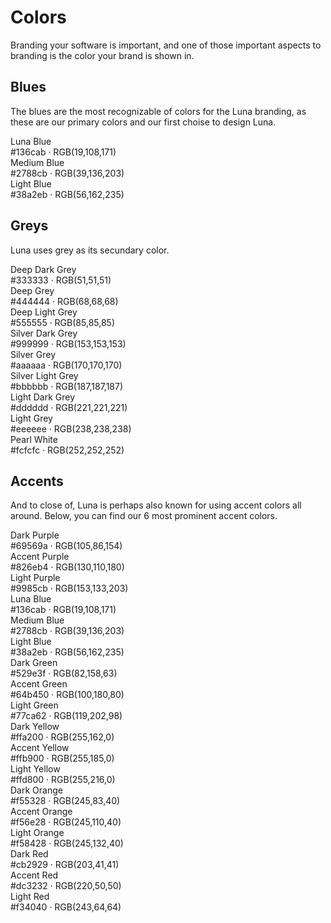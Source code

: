 # Colors</h1>
Branding your software is important, and one of those important aspects to branding is the color your brand is shown in.

## Blues
The blues are the most recognizable of colors for the Luna branding, as these are our primary colors and our first choise to design Luna.

<div class="row">
    <div class="col-sm-4">
        <div class="color-swatch color-blue-primary">
            <div class="color">Luna Blue</div>
            <div class="color-code">#136cab &middot; RGB(19,108,171)</div>
        </div>
    </div>
    <div class="col-sm-4">
        <div class="color-swatch color-blue-secondary">
            <div class="color">Medium Blue</div>
            <div class="color-code">#2788cb &middot; RGB(39,136,203)</div>
        </div>
    </div>
    <div class="col-sm-4">
        <div class="color-swatch color-blue-tertiary">
            <div class="color">Light Blue</div>
            <div class="color-code">#38a2eb &middot; RGB(56,162,235)</div>
        </div>
    </div>
</div>

## Greys
Luna uses grey as its secundary color.

<div class="row">
    <div class="col-sm-4">
        <div class="color-swatch color-swatch-sm color-deep-dark-grey">
            <div class="color">Deep Dark Grey</div>
            <div class="color-code">#333333 &middot; RGB(51,51,51)</div>
        </div>
        <div class="color-swatch color-deep-grey">
            <div class="color">Deep Grey</div>
            <div class="color-code">#444444 &middot; RGB(68,68,68)</div>
        </div>
        <div class="color-swatch color-swatch-sm color-deep-light-grey">
            <div class="color">Deep Light Grey</div>
            <div class="color-code">#555555 &middot; RGB(85,85,85)</div>
        </div>
    </div>
    <div class="col-sm-4">
        <div class="color-swatch color-swatch-sm color-silver-dark-grey">
            <div class="color">Silver Dark Grey</div>
            <div class="color-code">#999999 &middot; RGB(153,153,153)</div>
        </div>
        <div class="color-swatch color-silver-grey">
            <div class="color">Silver Grey</div>
            <div class="color-code">#aaaaaa &middot; RGB(170,170,170)</div>
        </div>
        <div class="color-swatch color-swatch-sm color-swatch-inverse color-silver-light-grey">
            <div class="color">Silver Light Grey</div>
            <div class="color-code">#bbbbbb &middot; RGB(187,187,187)</div>
        </div>
    </div>
    <div class="col-sm-4">
        <div class="color-swatch color-swatch-sm color-swatch-inverse color-light-dark-grey">
            <div class="color">Light Dark Grey</div>
            <div class="color-code">#dddddd &middot; RGB(221,221,221)</div>
        </div>
        <div class="color-swatch color-swatch-inverse color-light-grey">
            <div class="color">Light Grey</div>
            <div class="color-code">#eeeeee &middot; RGB(238,238,238)</div>
        </div>
        <div class="color-swatch color-swatch-sm color-swatch-inverse color-pearl-white">
            <div class="color">Pearl White</div>
            <div class="color-code">#fcfcfc &middot; RGB(252,252,252)</div>
        </div>
    </div>
</div>

## Accents
And to close of, Luna is perhaps also known for using accent colors all around. Below, you can find our 6 most prominent accent colors.

<div class="row">
    <div class="col-sm-4">
        <div class="color-swatch color-swatch-sm color-purple-primary">
            <div class="color">Dark Purple</div>
            <div class="color-code">#69569a &middot; RGB(105,86,154)</div>
        </div>
        <div class="color-swatch color-purple-secondary">
            <div class="color">Accent Purple</div>
            <div class="color-code">#826eb4 &middot; RGB(130,110,180)</div>
        </div>
        <div class="color-swatch color-swatch-sm color-purple-tertiary">
            <div class="color">Light Purple</div>
            <div class="color-code">#9985cb &middot; RGB(153,133,203)</div>
        </div>
    </div>
    <div class="col-sm-4">
        <div class="color-swatch color-swatch-sm color-blue-primary">
            <div class="color">Luna Blue</div>
            <div class="color-code">#136cab &middot; RGB(19,108,171)</div>
        </div>
        <div class="color-swatch color-blue-secondary">
            <div class="color">Medium Blue</div>
            <div class="color-code">#2788cb &middot; RGB(39,136,203)</div>
        </div>
        <div class="color-swatch color-swatch-sm color-blue-tertiary">
            <div class="color">Light Blue</div>
            <div class="color-code">#38a2eb &middot; RGB(56,162,235)</div>
        </div>
    </div>
    <div class="col-sm-4">
        <div class="color-swatch color-swatch-sm color-green-primary">
            <div class="color">Dark Green</div>
            <div class="color-code">#529e3f &middot; RGB(82,158,63)</div>
        </div>
        <div class="color-swatch color-green-secondary">
            <div class="color">Accent Green</div>
            <div class="color-code">#64b450 &middot; RGB(100,180,80)</div>
        </div>
        <div class="color-swatch color-swatch-sm color-green-tertiary">
            <div class="color">Light Green</div>
            <div class="color-code">#77ca62 &middot; RGB(119,202,98)</div>
        </div>
    </div>
</div>
<div class="row">
    <div class="col-sm-4">
        <div class="color-swatch color-swatch-sm color-yellow-primary">
            <div class="color">Dark Yellow</div>
            <div class="color-code">#ffa200 &middot; RGB(255,162,0)</div>
        </div>
        <div class="color-swatch color-swatch-inverse color-yellow-secondary">
            <div class="color">Accent Yellow</div>
            <div class="color-code">#ffb900 &middot; RGB(255,185,0)</div>
        </div>
        <div class="color-swatch color-swatch-sm color-swatch-inverse color-yellow-tertiary">
            <div class="color">Light Yellow</div>
            <div class="color-code">#ffd800 &middot; RGB(255,216,0)</div>
        </div>
    </div>
    <div class="col-sm-4">
        <div class="color-swatch color-swatch-sm color-orange-primary">
            <div class="color">Dark Orange</div>
            <div class="color-code">#f55328 &middot; RGB(245,83,40)</div>
        </div>
        <div class="color-swatch color-orange-secondary">
            <div class="color">Accent Orange</div>
            <div class="color-code">#f56e28 &middot; RGB(245,110,40)</div>
        </div>
        <div class="color-swatch color-swatch-sm color-orange-tertiary">
            <div class="color">Light Orange</div>
            <div class="color-code">#f58428 &middot; RGB(245,132,40)</div>
        </div>
    </div>
    <div class="col-sm-4">
        <div class="color-swatch color-swatch-sm color-red-primary">
            <div class="color">Dark Red</div>
            <div class="color-code">#cb2929 &middot; RGB(203,41,41)</div>
        </div>
        <div class="color-swatch color-red-secondary">
            <div class="color">Accent Red</div>
            <div class="color-code">#dc3232 &middot; RGB(220,50,50)</div>
        </div>
        <div class="color-swatch color-swatch-sm color-red-tertiary">
            <div class="color">Light Red</div>
            <div class="color-code">#f34040 &middot; RGB(243,64,64)</div>
        </div>
    </div>
</div>